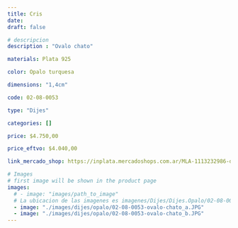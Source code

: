 ```yaml
---
title: Cris
date: 
draft: false

# descripcion
description : "Ovalo chato"

materials: Plata 925

color: Opalo turquesa

dimensions: "1,4cm"

code: 02-08-0053

type: "Dijes"

categories: []

price: $4.750,00

price_eftvo: $4.040,00

link_mercado_shop: https://inplata.mercadoshops.com.ar/MLA-1113232986-dije-de-plata,-opalo-y-microcubic-cris-_JM

# Images
# first image will be shown in the product page
images:
  # - image: "images/path_to_image"
  # La ubicacion de las imagenes es imagenes/Dijes/Dijes.Opalo/02-08-0053-cris
  - image: "./images/dijes/opalo/02-08-0053-ovalo-chato_a.JPG"
  - image: "./images/dijes/opalo/02-08-0053-ovalo-chato_b.JPG"
---
```

